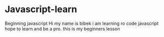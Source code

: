 # Javascript-learn
Beginning javascript
Hi my name is bibek i am learning ro code javascript hope to learn and be a pro. this is my beginners lesson
